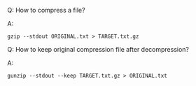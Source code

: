 Q: How to compress a file?

A: 

    gzip --stdout ORIGINAL.txt > TARGET.txt.gz

Q: How to keep original compression file after decompression?

A: 

    gunzip --stdout --keep TARGET.txt.gz > ORIGINAL.txt
